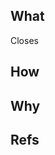 <!--
By contributing your code to this repository, you are deemed to agree to license your contribution under the Apache 2.0 license.
-->

## What

Closes <!-- Issue URL -->

## How

## Why

## Refs
